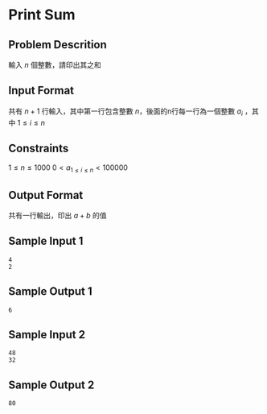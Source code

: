 # Print Sum
## Problem Descrition ##
輸入 $n$ 個整數，請印出其之和
## Input Format ##
共有 $n+1$ 行輸入，其中第一行包含整數 $n$，後面的n行每一行為一個整數 $a_{i}$ ，其中 $1≤i≤n$
## Constraints ##
$1 ≤ n ≤ 1000$
$0 < a_{1≤i≤n} < 100000$
## Output Format ##

共有一行輸出，印出 $a+b$ 的值

## Sample Input 1 ##
```
4
2
```
## Sample Output 1 ##
```
6
```
## Sample Input 2 ##
```
48
32
```
## Sample Output 2 ##
```
80
```
